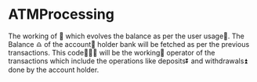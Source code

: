 # ATMProcessing
The working of  🏧 which evolves the balance as per the user usage💸. The Balance  ♎ of the account🔭 holder bank will be fetched as per the previous transactions. This code🧑🏻‍💻 will be the working🤖 operator of the transactions which include the operations like deposits⏬ and withdrawals⏫ done by the account holder. 
